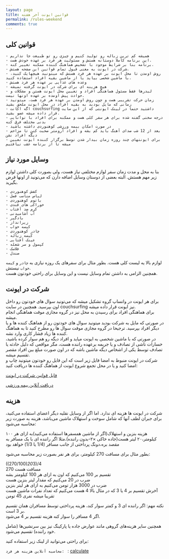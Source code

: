 ```yaml
---
layout: page
title: قوانین ایونت آخر هفته
permalink: /rules-weekend
comments: true
---
```


## قوانین کلی
    - همیشه کم ترین زباله رو تولید کنیم و چیزی رو تو طبیعت جا نذاریم  
    - این برنامه کاملا دوستانه هستش و مسئولیت هر فرد بر عهده خودش هست.  
    - برنامه بنا بر شرایط موجود با تشخیص هماهنگ کننده ممکنه تغییر کنه.  
    - شرکت در ایونت به معنی قبول تمام قوانین این صفحه هستش.
    - روش اومدن تا محل ایونت بر عهده هر فرد هستش که میتونید هیچهایک کنید، با ماشین شخصی بیاید یا از ماشین بقیه افراد استفاده کنید.
    - وعده های غذایی بر عهده هر فرد هستش
    - هیچ هزینه ای برای شرکت در ایونت گرفته نمیشه
    - لیدرها فقط مسئول هماهنگی افراد و تعیین محل ایونت هستن و مشکلات و حوادث پیش اومده بر عهده اونها نیست.
    - زمان حرکت تقریبی هست و چون روش اومدن بر عهده هر فرد هست، میتونید زمانی که مایل بودید به بقیه افراد در محل ایونت ملحق بشید
    - اگه اکانت couchsurfing داشتید حتما در لینک ایونتی که از این سایت قرار داده میشه عضو بشید.
    - درجه سختی گفته شده برای هر سفر کلی هست و ممکنه برای افراد با توانایی بدنی مختلف فرق کنه
    - در صورت امکان بیمه ورزشی کوهنوردی داشته باشید
    - بعد از 12 شب صدای آهنگ باید کم بشه و افراد آرومتر صحبت کنن تا مزاحم دیگه افراد نشن
    - برای ایونتهای چند روزه زمان بیدار شدن توسط برگزار کننده ایونت تعیین میشه تا از برنامه عقب نیافتیم

## وسایل مورد نیاز
بنا به محل و مدت زمان سفر لوازم مختلفی نیاز هست، ولی بصورت کلی داشتن لوازم زیر مهم هستش.  البته بعضی از دوستان وسایل اضافه دارن که می‌تونید از اونها قرض بگیرید.  

    - کفش کوهنوردی
    - لباس مناسب فصل
    - باتوم کوهنوردی
    - خوراکی های قندی
    - کرم ضد آفتاب
    - آب آشامیدنی
    - بادگیر
    - زیرانداز
    - کیسه خواب
    - چادر کوهنوردی
    - کیسه زباله
    - عینک آفتابی
    - کپسول و سر شعله
    - فلاسک
    - صندل

لوازم بالا یه لیست کلی هست. بطور مثال برای سفرهای یک روزه نیازی به `چادر` و `کیسه خواب` نیستش.  
همچنین الزامی به داشتن تمام وسایل نیست و این وسایل برای راحتی خودتون هست.  

## شرکت در ایونت
برای هر ایونت در واتساپ گروه تشکیل میشه که می‌تونید سوال های خودتون رو داخل اون بپرسید. همچنین در سایت couchsurfing نیز ایونت قرار داده میشه.  
برای هماهنگی افراد برای رسیدن به محل نیز در گروه مجازی موقت هماهنگی انجام میشه.  
در صورتی که مایل به شرکت بودید میتونید سوال های خودتون رو از هماهنگ کننده ها و یا دیگر افراد بپرسید. ترجیحا در گروه مجازی موقت سوال ها رو مطرح کنید تا به هماهنگ کننده ها زیاد فشار کاری وارد نشه.  
در صورتی که با ماشین شخصی به ایونت میاید و افراد دیگه رو هم سوار کرده باشید، خسارات ناشی از تصادف و یا جریمه برعهده راننده هست، مگر مواقعی که دلیل حادثه یا تصادف توسط یکی از اشخاص دیگه ماشین باشه که در اون صورت مبلغ بین افراد مقصر تقسیم میشه.  
شرکت در ایونت منبوط به امضا فایل زیر است که این فایل رو خودتون میتونید چاپ و امضا کنید و یا در محل تجمع شروع ایونت از هماهنگ کننده ها دریافت کنید:  

[فایل قوانین شرکت در ایونت](/assets/files/active.pdf)  

[دریافت آنلاین بیمه ورزشی](https://insurance.ifsm.ir/UserOnline/Login)  

## هزینه
شرکت در ایونت ها هزینه ای ندارد. اما اگر از وسایل نقلیه دیگر اعضای استفاده می‌کنید، برای جبران لطف آنها که شامل سوخت و استهلاک ماشین می‌باشد، هزینه به صورت زیر محاسبه می‌شود:  

هزینه بنزین و استهلاک(اگر از ماشین همسفرها استفاده می‌کنید)به ازای هر ۱۰۰ کیلومتر،۲۰ لیتر هست(جاده خاکی ×۲-بدون راننده).مثلا اگر راننده ای با یک مسافر به مقصد بره،دونگ پرداختی از جانب مسافر (1/4 یا 1/3) خواهد بود

بطور مثال برای مسافت 270 کیلومتر، برای هر نفر بصورت زیر محاسبه می‌شود:  

((270/100)*20*3)/4  
270 مسافت هست  
تقسیم بر 100 می‌کنیم که اون به ازای هر 100 کیلومتر بشه  
ضرب در 20 می‌کنیم که مقدار لیتر بنزین هست  
ضرب در 3000 هزار تومن می‌کنیم به ازای هر لیتر بنزین  
آخرش تقسیم بر 4 یا 3 که در مثال بالا 4 هست می‌کنیم که تعداد نفرات ماشین هست  
تقریبا میشه نفری 45 تومن  

نکته مهم: اگر راننده ای 3 و کمتر سوار کند، هزینه پرداختی توسط مسافران همان تقسیم بر 3 است.  
اگر 4 مسافر را سوار کنه هزینه تقسیم بر 4 می‌شود.  

همچنین سایر هزینه‌های گروهی مانند عوارض جاده یا پارکینگ نیز بین سرنشین‌ها (شامل خود راننده) تقسیم می‌شود.

برای راحتی می‌توانید از لینک زیر استفاده کنید:  

`محاسبه آنلاین هزینه هر فرد: ` : [calculate](/calculate)  
